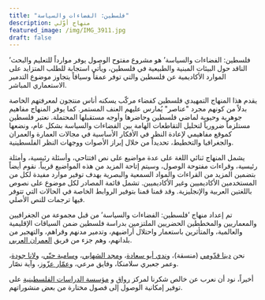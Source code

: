 ```yaml
---
title: "فلسطين: الفضاءات والسياسة"
description: منهاج أوّلي
featured_image: /img/IMG_3911.jpg
draft: false
---
```

’فلسطين: الفضاءات والسياسة’ هو مشروع مفتوح الوصول يوفر موارداً للتعليم والبحث الناقد حول البيئات المبنية والطبيعية في فلسطين، ويأتي استجابة للطلب المتزايد على الموارد الأكاديمية عن فلسطين والتي توفر عمقاً وسياقاً يتجاوز موضوع التدمير الاستعماري المباشر. 

يقدم هذا المنهاج التمهيدي فلسطين كفضاء مركّب يسكنه أناس منتجون لمعرفتهم الخاصة بدلاً من كونهم مجرد "عناصر" يُمارس عليهم العنف المستمر. كما يوفر المنهاج مفاهيم جوهرية وحيوية لماضي فلسطين وحاضرها وأوجه مستقبلها المحتملة. نعتبر فلسطين مستلزماً ضرورياً لتحليل التقاطعات الهامة بين الفضاءات والسياسة بشكل عام، ونضعها كموقع مفاهيمي لإعادة النظر في الأفكار الأساسية في مجالات العمارة والعمران والجغرافيا والتخطيط، تحديداً من خلال إبراز الأصوات ووجهات النظر الفلسطينية. 

يشمل المنهاج ثنائي اللغة على عدة مواضيع على نص افتتاحي، وأسئلة رئيسية، وأمثلة رئيسية، وقراءات مفتوحة الوصول، وسيتم إتاحة المزيد من هذه المواضيع قريباً. نقوم أيضاً بتضمين المزيد من القراءات والمواد السمعية والبصرية بهدف توفير موارد مفيدة لكل من المستخدمين الأكاديميين وغير الأكاديميين. تشمل قائمة المصادر لكل موضوع على نصوص باللغتين العربية والإنجليزية. وقد قمنا قمنا بتوفير الروابط الخاصة في الحالات التي تتوفر فيها ترجمات للنص الأصلي. 

تم إعداد منهاج ’فلسطين: الفضاءات والسياسة’ من قبل مجموعة من الجغرافيين والمعماريين والمخططين الحضريين الملتزمين بدراسة فلسطين ضمن السياقات الإقليمية والعالمية، والمتأثرين باستعمار واحتلال أراضيهم، وتدمير مدنهم وقراهم، والتهجير من بلدانهم، وهم جزء من فريق [العمران العربي](https://www.araburbanism.com/ar/home/).

نحن [دينا قدّومي](https://www.lse.ac.uk/sociology/people/Dena-Qaddumi) (منسقة)، و[ندي أبو سعادة](https://www.nadiabusaada.com)، و[مجد الشهابي](https://majdal.cc)، و[سامية حنّي](https://www.samiahenni.com)، و[لانا جودة](https://birzeit.academia.edu/LanaJudeh)، وعمر جعبري سلامنكا، وفايق مرعي، و[عمّار عزّوز](https://www.geog.ox.ac.uk/staff/aazzouz.html)، وآية نصّار.

أخيراً، نود أن نعرب عن خالص شكرنا لمركز [رواق](https://www.riwaq.org/ar) و [مؤسسة الدراسات الفلسطينية](https://www.palestine-studies.org/ar) على توفير إمكانية الوصول إلى فصول مختارة من بعض منشوراتهم.
